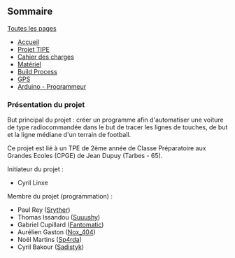 ## Sommaire

[Toutes les pages](https://github.com/Sryther/RCCar/wiki/_pages)

* [Accueil](https://github.com/Sryther/RCCar/wiki/Home)
* [Projet TIPE](https://github.com/Sryther/RCCar/wiki/Projet-TIPE)
* [Cahier des charges](https://github.com/Sryther/RCCar/wiki/Cahier-des-charges)
* [Matériel](https://github.com/Sryther/RCCar/wiki/Mat%C3%A9riel)
* [Build Process](https://github.com/Sryther/RCCar/wiki/Arduino---Build-Process)
* [GPS](https://github.com/Sryther/RCCar/wiki/GPS)
* [Arduino - Programmeur](https://github.com/Sryther/RCCar/wiki/Arduino---Programmeur)

### Présentation du projet

But principal du projet : créer un programme afin d'automatiser une voiture de type radiocommandée dans le but de tracer les lignes de touches, de but et la ligne médiane d'un terrain de football.

Ce projet est lié à un TPE de 2ème année de Classe Préparatoire aux Grandes Ecoles (CPGE) de Jean Dupuy (Tarbes - 65).

Initiateur du projet :

* Cyril Linxe

Membre du projet (programmation) :

* Paul Rey ([Sryther](https://github.com/Sryther))
* Thomas Issandou ([Suuushy](https://github.com/Suuushy))
* Gabriel Cupillard ([Fantomatic](https://github.com/Fantomatic))
* Aurélien Gaston ([Nox_404](https://github.com/Nox-404))
* Noël Martins ([Sp4rda](https://github.com/Sp4rda))
* Cyril Bakour  ([Sadistyk](https://github.com/Sadistyk))
